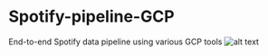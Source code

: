 # Spotify-pipeline-GCP
End-to-end Spotify data pipeline using various GCP tools
![alt text](https://github.com/user-attachments/assets/32449279-e28d-48ef-94cf-5595a31ec093)

